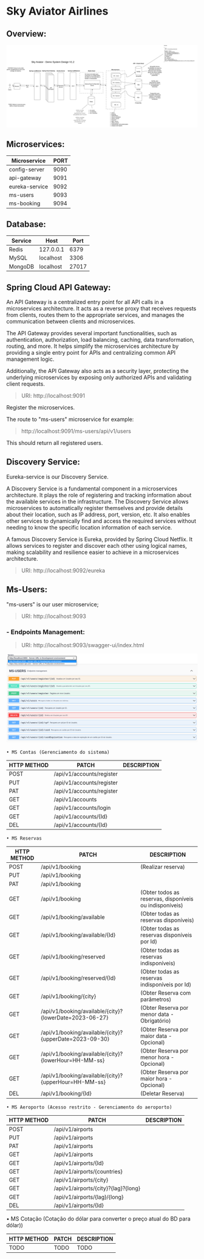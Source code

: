 # Sky Aviator Airlines

## Overview:

![Overview](System-Design/Sky%20Aviator%20-%20System%20Design%20-%20V1.2.jpg)


## Microservices:

| Microservice   | PORT |
| -------------- | ---- |
| config-server  | 9090 |
| api-gateway    | 9091 |
| eureka-service | 9092 |
| ms-users       | 9093 |
| ms-booking     | 9094 |

## Database:

| Service   | Host    | Port |
| --------- | ------- | ---- |
| Redis     |127.0.0.1| 6379 |
| MySQL     |localhost| 3306 |
| MongoDB   |localhost| 27017|

## Spring Cloud API Gateway:

An API Gateway is a centralized entry point for all API calls in a microservices architecture. It acts as a reverse proxy that receives requests from clients, routes them to the appropriate services, and manages the communication between clients and microservices.

The API Gateway provides several important functionalities, such as authentication, authorization, load balancing, caching, data transformation, routing, and more. It helps simplify the microservices architecture by providing a single entry point for APIs and centralizing common API management logic.

Additionally, the API Gateway also acts as a security layer, protecting the underlying microservices by exposing only authorized APIs and validating client requests.

>URI: http://localhost:9091

Register the microservices.

The route to "ms-users" microservice for example:

>http://localhost:9091/ms-users/api/v1/users

This should return all registered users.

## Discovery Service:

Eureka-service is our Discovery Service.

A Discovery Service is a fundamental component in a microservices architecture. It plays the role of registering and tracking information about the available services in the infrastructure. The Discovery Service allows microservices to automatically register themselves and provide details about their location, such as IP address, port, version, etc. It also enables other services to dynamically find and access the required services without needing to know the specific location information of each service.

A famous Discovery Service is Eureka, provided by Spring Cloud Netflix. It allows services to register and discover each other using logical names, making scalability and resilience easier to achieve in a microservices architecture.

>URI: http://localhost:9092/eureka

## Ms-Users:

"ms-users" is our user microservice;

>URI: http://localhost:9093

### - Endpoints Management:

>URI: http://localhost:9093/swagger-ui/index.html


![Overview](docs/Swagger%20V3.png)

    • MS Contas (Gerenciamento do sistema)

| HTTP METHOD | PATCH                     | DESCRIPTION |
| ----------- | ------------------------- | ----------- |
| POST        | /api/v1/accounts/register |             |
| PUT         | /api/v1/accounts/register |             |
| PAT         | /api/v1/accounts/register |             |
| GET         | /api/v1/accounts          |             |
| GET         | /api/v1/accounts/login    |             |
| GET         | /api/v1/accounts/{Id}     |             |
| DEL         | /api/v1/accounts/{Id}     |             |

    • MS Reservas

| HTTP METHOD | PATCH                                                   | DESCRIPTION                                             |
| ----------- | ------------------------------------------------------- | ------------------------------------------------------- |
| POST        | /api/v1/booking                                         | (Realizar reserva)                                      |
| PUT         | /api/v1/booking                                         |                                                         |
| PAT         | /api/v1/booking                                         |                                                         |
| GET         | /api/v1/booking                                         | (Obter todos as reservas, disponíveis ou indisponíveis) |
| GET         | /api/v1/booking/available                               | (Obter todas as reservas disponíveis)                   |
| GET         | /api/v1/booking/available/{Id}                          | (Obter todas as reservas disponíveis por Id)            |
| GET         | /api/v1/booking/reserved                                | (Obter todas as reservas indisponíveis)                 |
| GET         | /api/v1/booking/reserved/{Id}                           | (Obter todas as reservas indisponíveis por Id)          |
| GET         | /api/v1/booking/{city}                                  | (Obter Reserva com parâmetros)                          |
| GET         | /api/v1/booking/available/{city}?{lowerDate=2023-06-27} | (Obter Reserva por menor data - Obrigatório)            |
| GET         | /api/v1/booking/available/{city}?{upperDate=2023-09-30} | (Obter Reserva por maior data - Opcional)               |
| GET         | /api/v1/booking/available/{city}?{lowerHour=HH-MM-ss}   | (Obter Reserva por menor hora - Opcional)               |
| GET         | /api/v1/booking/available/{city}?{upperHour=HH-MM-ss}   | (Obter Reserva por maior hora - Opcional)               |
| DEL         | /api/v1/booking/{Id}                                    | (Deletar Reserva)                                       |
 
    • MS Aeroporto (Acesso restrito - Gerenciamento do aeroporto)

| HTTP METHOD | PATCH                                | DESCRIPTION |
| ----------- | ------------------------------------ | ----------- |
| POST        | /api/v1/airports                     |             |
| PUT         | /api/v1/airports                     |             |
| PAT         | /api/v1/airports                     |             |
| GET         | /api/v1/airports                     |             |
| GET         | /api/v1/airports/{Id}                |             |
| GET         | /api/v1/airports/{countries}         |             |
| GET         | /api/v1/airports/{city}              |             |
| GET         | /api/v1/airports/{city}?{lag}?{long} |             |
| GET         | /api/v1/airports/{lag}/{long}        |             |
| DEL         | /api/v1/airports/{Id}                |             |


• MS Cotação (Cotação do dólar para converter o preço atual do BD para dólar))

| HTTP METHOD | PATCH | DESCRIPTION |
| ----------- | ----- | ----------- |
| TODO        | TODO  | TODO        |
